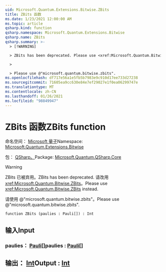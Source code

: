 ```yaml
---
uid: Microsoft.Quantum.Extensions.Bitwise.ZBits
title: ZBits 函数
ms.date: 1/23/2021 12:00:00 AM
ms.topic: article
qsharp.kind: function
qsharp.namespace: Microsoft.Quantum.Extensions.Bitwise
qsharp.name: ZBits
qsharp.summary: >-
  > [!WARNING]

  > ZBits has been deprecated. Please use <xref:Microsoft.Quantum.Bitwise.ZBits> instead.

  >

  > Please use @"microsoft.quantum.bitwise.zbits".
ms.openlocfilehash: df717e56a1e5fb5b7983e9c910d17ee733d27238
ms.sourcegitcommit: 71605ea9cc630e84e7ef29027e1f0ea06299747e
ms.translationtype: MT
ms.contentlocale: zh-CN
ms.lasthandoff: 01/26/2021
ms.locfileid: "98849947"
---
```

# <a name="zbits-function"></a><span data-ttu-id="96c12-102">ZBits 函数</span><span class="sxs-lookup"><span data-stu-id="96c12-102">ZBits function</span></span>

<span data-ttu-id="96c12-103">命名空间： [Microsoft 量子](xref:Microsoft.Quantum.Extensions.Bitwise)</span><span class="sxs-lookup"><span data-stu-id="96c12-103">Namespace: [Microsoft.Quantum.Extensions.Bitwise](xref:Microsoft.Quantum.Extensions.Bitwise)</span></span>

<span data-ttu-id="96c12-104">包： [QSharp。](https://nuget.org/packages/Microsoft.Quantum.QSharp.Core)</span><span class="sxs-lookup"><span data-stu-id="96c12-104">Package: [Microsoft.Quantum.QSharp.Core](https://nuget.org/packages/Microsoft.Quantum.QSharp.Core)</span></span>


> [!WARNING]
> <span data-ttu-id="96c12-105">ZBits 已被弃用。</span><span class="sxs-lookup"><span data-stu-id="96c12-105">ZBits has been deprecated.</span></span> <span data-ttu-id="96c12-106">请改用 <xref:Microsoft.Quantum.Bitwise.ZBits>。</span><span class="sxs-lookup"><span data-stu-id="96c12-106">Please use <xref:Microsoft.Quantum.Bitwise.ZBits> instead.</span></span>
>
> <span data-ttu-id="96c12-107">请使用 @"microsoft.quantum.bitwise.zbits"。</span><span class="sxs-lookup"><span data-stu-id="96c12-107">Please use @"microsoft.quantum.bitwise.zbits".</span></span>



```qsharp
function ZBits (paulies : Pauli[]) : Int
```


## <a name="input"></a><span data-ttu-id="96c12-108">输入</span><span class="sxs-lookup"><span data-stu-id="96c12-108">Input</span></span>

### <a name="paulies--pauli"></a><span data-ttu-id="96c12-109">paulies： [Pauli](xref:microsoft.quantum.lang-ref.pauli)[]</span><span class="sxs-lookup"><span data-stu-id="96c12-109">paulies : [Pauli](xref:microsoft.quantum.lang-ref.pauli)[]</span></span>





## <a name="output--int"></a><span data-ttu-id="96c12-110">输出： [Int](xref:microsoft.quantum.lang-ref.int)</span><span class="sxs-lookup"><span data-stu-id="96c12-110">Output : [Int](xref:microsoft.quantum.lang-ref.int)</span></span>

